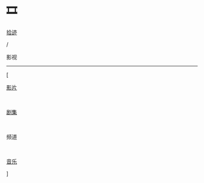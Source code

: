 # 🎞️


<div class="nav-tab">
  <a href="../../cages"><p class="not">拾迹</p></a>
  <p class="now">/</p><p class="now">影视</p>
</div>

---

<div class="nav-tab">
  <p class="bord">[</p>
  <a href="../movies"><p class="not">影片</p></a>&nbsp;
  <a href="../drama"><p class="not">剧集</p></a>&nbsp;
  <p class="now">频道</p>&nbsp;
  <a href="../music"><p class="not">音乐</p></a>
  <p class="bord">]</p>
</div>

<!-- {{< admonition success "频道" true false >}}
中越战争 - 欣哥的超级补习班 - 1 2 3 4 5 6 7 8 9 10
朝鲜战争解密档案 - 欣哥的超级补习班 - 1 2 3 4 5 6 7 8 9 10
{{< /admonition >}} -->

<!--  {{< admonition question "时政" true false >}}
🎞️ 罕见的习近平 - [1](https://www.youtube.com/watch?v=MdD8YAGf_aY) 2 3
{{< /admonition >}} -->
